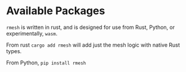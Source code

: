 # Available Packages

`rmesh` is written in rust, and is designed for use from Rust, Python, or experimentally, `wasm`.

From rust `cargo add rmesh` will add just the mesh logic with native Rust types.

From Python, `pip install rmesh` 

